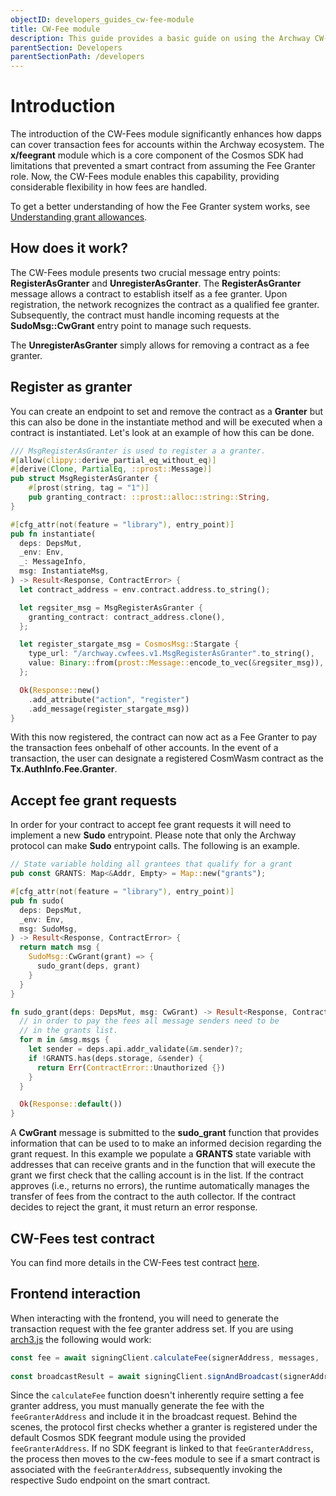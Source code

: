 ```yaml
---
objectID: developers_guides_cw-fee-module
title: CW-Fee module
description: This guide provides a basic guide on using the Archway CW-Fee module within a smart contract
parentSection: Developers
parentSectionPath: /developers
---
```


# Introduction

The introduction of the CW-Fees module significantly enhances how dapps can cover transaction fees for accounts within the Archway ecosystem. The **x/feegrant** module which is a core component of the Cosmos SDK had limitations that prevented a smart contract from assuming the Fee Granter role. Now, the CW-Fees module enables this capability, providing considerable flexibility in how fees are handled.

To get a better understanding of how the Fee Granter system works, see [Understanding grant allowances](/developers/guides/fee-grant/introduction).

## How does it work?

The CW-Fees module presents two crucial message entry points: **RegisterAsGranter** and **UnregisterAsGranter**. The **RegisterAsGranter** message allows a contract to establish itself as a fee granter. Upon registration, the network recognizes the contract as a qualified fee granter. Subsequently, the contract must handle incoming requests at the **SudoMsg::CwGrant** entry point to manage such requests.

The **UnregisterAsGranter** simply allows for removing a contract as a fee granter.

## Register as granter

You can create an endpoint to set and remove the contract as a **Granter** but this can also be done in the instantiate method and will be executed when a contract is instantiated. Let's look at an example of how this can be done.

```rust
/// MsgRegisterAsGranter is used to register a a granter.
#[allow(clippy::derive_partial_eq_without_eq)]
#[derive(Clone, PartialEq, ::prost::Message)]
pub struct MsgRegisterAsGranter {
    #[prost(string, tag = "1")]
    pub granting_contract: ::prost::alloc::string::String,
}

#[cfg_attr(not(feature = "library"), entry_point)]
pub fn instantiate(
  deps: DepsMut,
  _env: Env,
  _: MessageInfo,
  msg: InstantiateMsg,
) -> Result<Response, ContractError> {
  let contract_address = env.contract.address.to_string();

  let regsiter_msg = MsgRegisterAsGranter {
    granting_contract: contract_address.clone(),
  };

  let register_stargate_msg = CosmosMsg::Stargate {
    type_url: "/archway.cwfees.v1.MsgRegisterAsGranter".to_string(),
    value: Binary::from(prost::Message::encode_to_vec(&regsiter_msg)),
  };

  Ok(Response::new()
    .add_attribute("action", "register")
    .add_message(register_stargate_msg))
}
```

With this now registered, the contract can now act as a Fee Granter to pay the transaction fees onbehalf of other accounts. In the event of a transaction, the user can designate a registered CosmWasm contract as the **Tx.AuthInfo.Fee.Granter**.

## Accept fee grant requests

In order for your contract to accept fee grant requests it will need to implement a new **Sudo** entrypoint. Please note that only the Archway protocol can make **Sudo** entrypoint calls. The following is an example.

```rust
// State variable holding all grantees that qualify for a grant
pub const GRANTS: Map<&Addr, Empty> = Map::new("grants");

#[cfg_attr(not(feature = "library"), entry_point)]
pub fn sudo(
  deps: DepsMut,
  _env: Env,
  msg: SudoMsg,
) -> Result<Response, ContractError> {
  return match msg {
    SudoMsg::CwGrant(grant) => {
      sudo_grant(deps, grant)
    }
  }
}

fn sudo_grant(deps: DepsMut, msg: CwGrant) -> Result<Response, ContractError> {
  // in order to pay the fees all message senders need to be
  // in the grants list.
  for m in &msg.msgs {
    let sender = deps.api.addr_validate(&m.sender)?;
    if !GRANTS.has(deps.storage, &sender) {
      return Err(ContractError::Unauthorized {})
    }
  }

  Ok(Response::default())
}
```

A **CwGrant** message is submitted to the **sudo_grant** function that provides information that can be used to to make an informed decision regarding the grant request. In this example we populate a **GRANTS** state variable with addresses that can receive grants and in the function that will execute the grant we first check that the calling account is in the list. If the contract approves (i.e., returns no errors), the runtime automatically manages the transfer of fees from the contract to the auth collector. If the contract decides to reject the grant, it must return an error response.

## CW-Fees test contract

You can find more details in the CW-Fees test contract [here](https://github.com/archway-network/cwfees/tree/fd/init/contracts/msgallowlist).

## Frontend interaction

When interacting with the frontend, you will need to generate the transaction request with the fee granter address set. If you are using [arch3.js](/developers/developer-tools/arch3js/introduction) the following would work:

```js
const fee = await signingClient.calculateFee(signerAddress, messages, '', 1.5, feeGranterAddress);
      
const broadcastResult = await signingClient.signAndBroadcast(signerAddress, messages, fee);
```

Since the `calculateFee` function doesn't inherently require setting a fee granter address, you must manually generate the fee  with the `feeGranterAddress` and include it in the broadcast request. Behind the scenes, the protocol first checks whether a granter is registered under the default Cosmos SDK feegrant module using the provided `feeGranterAddress`. If no SDK feegrant is linked to that `feeGranterAddress`, the process then moves to the cw-fees module to see if a smart contract is associated with the `feeGranterAddress`, subsequently invoking the respective Sudo endpoint on the smart contract.